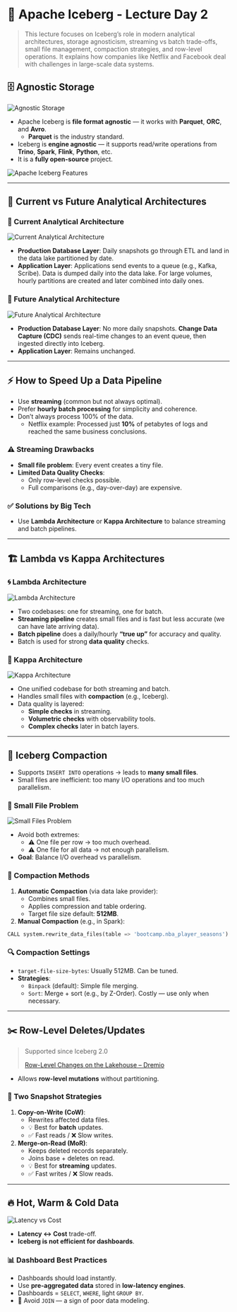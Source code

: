 # 🧊 Apache Iceberg - Lecture Day 2

> This lecture focuses on Iceberg’s role in modern analytical architectures, storage agnosticism, streaming vs batch trade-offs, small file management, compaction strategies, and row-level operations. It explains how companies like Netflix and Facebook deal with challenges in large-scale data systems.
> 

## 🗄️ Agnostic Storage

![Agnostic Storage](img/apache_iceberg_day_2_1.png)

- Apache Iceberg is **file format agnostic** — it works with **Parquet**, **ORC**, and **Avro**.
    - **Parquet** is the industry standard.
- Iceberg is **engine agnostic** — it supports read/write operations from **Trino**, **Spark**, **Flink**, **Python**, etc.
- It is a **fully open-source** project.

![Apache Iceberg Features](img/apache_iceberg_day_2_2.png)

---

## 🧱 Current vs Future Analytical Architectures

### 📅 Current Analytical Architecture

![Current Analytical Architecture](img/apache_iceberg_day_2_3.png)

- **Production Database Layer**: Daily snapshots go through ETL and land in the data lake partitioned by date.
- **Application Layer**: Applications send events to a queue (e.g., Kafka, Scribe). Data is dumped daily into the data lake. For large volumes, hourly partitions are created and later combined into daily ones.

### 🔮 Future Analytical Architecture

![Future Analytical Architecture](img/apache_iceberg_day_2_4.png)

- **Production Database Layer**: No more daily snapshots. **Change Data Capture (CDC)** sends real-time changes to an event queue, then ingested directly into Iceberg.
- **Application Layer**: Remains unchanged.

---

## ⚡ How to Speed Up a Data Pipeline

- Use **streaming** (common but not always optimal).
- Prefer **hourly batch processing** for simplicity and coherence.
- Don’t always process 100% of the data.
    - Netflix example: Processed just **10%** of petabytes of logs and reached the same business conclusions.

### ⚠️ Streaming Drawbacks

- **Small file problem**: Every event creates a tiny file.
- **Limited Data Quality Checks**:
    - Only row-level checks possible.
    - Full comparisons (e.g., day-over-day) are expensive.

### ✅ Solutions by Big Tech

- Use **Lambda Architecture** or **Kappa Architecture** to balance streaming and batch pipelines.

---

## 🏗️ Lambda vs Kappa Architectures

### 🌀 Lambda Architecture

![Lambda Architecture](img/apache_iceberg_day_2_5.png)

- Two codebases: one for streaming, one for batch.
- **Streaming pipeline** creates small files and is fast but less accurate (we can have late arriving data).
- **Batch pipeline** does a daily/hourly **“true up”** for accuracy and quality.
- Batch is used for strong **data quality** checks.

### 🔁 Kappa Architecture

![Kappa Architecture](img/apache_iceberg_day_2_6.png)

- One unified codebase for both streaming and batch.
- Handles small files with **compaction** (e.g., Iceberg).
- Data quality is layered:
    - **Simple checks** in streaming.
    - **Volumetric checks** with observability tools.
    - **Complex checks** later in batch layers.

---

## 🧼 Iceberg Compaction

- Supports `INSERT INTO` operations → leads to **many small files**.
- Small files are inefficient: too many I/O operations and too much parallelism.

### 🧩 Small File Problem

![Small Files Problem](img/apache_iceberg_day_2_7.png)

- Avoid both extremes:
    - ⚠️ One file per row → too much overhead.
    - ⚠️ One file for all data → not enough parallelism.
- **Goal**: Balance I/O overhead vs parallelism.

### 🔧 Compaction Methods

1. **Automatic Compaction** (via data lake provider):
    - Combines small files.
    - Applies compression and table ordering.
    - Target file size default: **512MB**.
2. **Manual Compaction** (e.g., in Spark):

```python
CALL system.rewrite_data_files(table => 'bootcamp.nba_player_seasons')
```

### 🔍 Compaction Settings

- `target-file-size-bytes`: Usually 512MB. Can be tuned.
- **Strategies**:
    - `Binpack` (default): Simple file merging.
    - `Sort`: Merge + sort (e.g., by Z-Order). Costly — use only when necessary.

---

## ✂️ Row-Level Deletes/Updates

> Supported since Iceberg 2.0
> 
> 
> [Row-Level Changes on the Lakehouse – Dremio](https://www.dremio.com/blog/row-level-changes-on-the-lakehouse-copy-on-write-vs-merge-on-read-in-apache-iceberg/)
> 
- Allows **row-level mutations** without partitioning.

### 🧠 Two Snapshot Strategies

1. **Copy-on-Write (CoW)**:
    - Rewrites affected data files.
    - 💡 Best for **batch** updates.
    - ✅ Fast reads / ❌ Slow writes.
2. **Merge-on-Read (MoR)**:
    - Keeps deleted records separately.
    - Joins base + deletes on read.
    - 💡 Best for **streaming** updates.
    - ✅ Fast writes / ❌ Slow reads.

---

## 🔥 Hot, Warm & Cold Data

![Latency vs Cost](img/apache_iceberg_day_2_8.png)

- **Latency ↔ Cost** trade-off.
- **Iceberg is not efficient for dashboards**.

### 📊 Dashboard Best Practices

- Dashboards should load instantly.
- Use **pre-aggregated data** stored in **low-latency engines**.
- Dashboards = `SELECT`, `WHERE`, light `GROUP BY`.
- 🚫 Avoid `JOIN` — a sign of poor data modeling.
